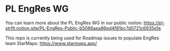 # PL EngRes WG


You can learn more about the PL EngRes WG in our public notion: https://pl-strflt.notion.site/PL-EngRes-Public-b5086aea86ed4f81bc7d0721c6935e1e

This repo is currently being used for Roadmap issues to populate EngRes team StarMaps: https://www.starmaps.app/
